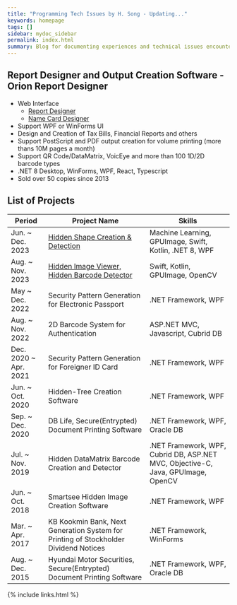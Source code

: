 ```yaml
---
title: "Programming Tech Issues by H. Song - Updating..."
keywords: homepage
tags: []
sidebar: mydoc_sidebar
permalink: index.html
summary: Blog for documenting experiences and technical issues encountered while undertaking various software development projects.
---
```


## Report Designer and Output Creation Software - Orion Report Designer

- Web Interface 
    - [Report Designer](https://report.oryonsoft.com/)
    - [Name Card Designer](https://report.oryonsoft.com/DesignAgitIFrame/Komsco_NameCard01/NameCard.txt)
- Support WPF or WinForms UI
- Design and Creation of Tax Bills, Financial Reports and others
- Support PostScript and PDF output creation for volume printing (more thans 10M pages a month)
- Support QR Code/DataMatrix, VoicEye and more than 100 1D/2D barcode types 
- .NET 8 Desktop, WinForms, WPF, React, Typescript 
- Sold over 50 copies since 2013

## List of Projects

|Period|Project Name|Skills|
|------|------------|------|
|Jun. ~ Dec. 2023|[Hidden Shape Creation & Detection](/doc202301_01.html)|Machine Learning, GPUImage, Swift, Kotlin, .NET 8, WPF|
|Aug. ~ Nov. 2023|[Hidden Image Viewer, Hidden Barcode Detector](/doc202302_01.html)|Swift, Kotlin, GPUImage, OpenCV|
|May ~ Dec. 2022|Security Pattern Generation for Electronic Passport|.NET Framework, WPF|
|Aug. ~ Nov. 2022|2D Barcode System for Authentication|ASP.NET MVC, Javascript, Cubrid DB|
|Dec. 2020 ~ Apr. 2021|Security Pattern Generation for Foreigner ID Card|.NET Framework, WPF|
|Jun. ~ Oct. 2020|Hidden-Tree Creation Software|.NET Framework, WPF|
|Sep. ~ Dec. 2020|DB Life, Secure(Entrypted) Document Printing Software|.NET Framework, WPF, Oracle DB|
|Jul. ~ Nov. 2019|Hidden DataMatrix Barcode Creation and Detector|.NET Framework, WPF, Cubrid DB, ASP.NET MVC, Objective-C, Java, GPUImage, OpenCV|
|Jun. ~ Oct. 2018|Smartsee Hidden Image Creation Software|.NET Framework, WPF|
|Mar. ~ Apr. 2017|KB Kookmin Bank, Next Generation System for Printing of Stockholder Dividend Notices|.NET Framework, WinForms|
|Aug. ~ Dec. 2015|Hyundai Motor Securities, Secure(Entrypted) Document Printing Software|.NET Framework, WPF, Oracle DB|


{% include links.html %}

